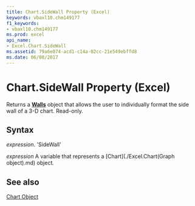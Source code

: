 ```yaml
---
title: Chart.SideWall Property (Excel)
keywords: vbaxl10.chm149177
f1_keywords:
- vbaxl10.chm149177
ms.prod: excel
api_name:
- Excel.Chart.SideWall
ms.assetid: 79a6e074-acd1-c14a-02cc-21e549ebffd8
ms.date: 06/08/2017
---
```



# Chart.SideWall Property (Excel)

Returns a  **[Walls](Excel.Walls(objec).md)** object that allows the user to individually format the side wall of a 3-D chart. Read-only.


## Syntax

 _expression_. 'SideWall'

 _expression_ A variable that represents a [Chart](./Excel.Chart(Graph object).md) object.


## See also


[Chart Object](Excel.Chart(object).md)

